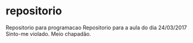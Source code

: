 # repositorio
Repositorio para programacao
Repositorio para a aula do dia 24/03/2017
Sinto-me violado.
Meio chapadão.
